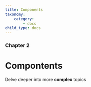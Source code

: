 ```yaml
---
title: Components
taxonomy:
    category:
        - docs
child_type: docs
---
```


### Chapter 2

# Compontents

Delve deeper into more **complex** topics
